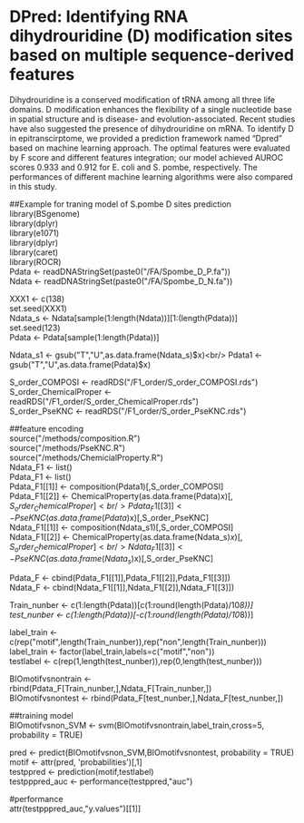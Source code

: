 # DPred: Identifying RNA dihydrouridine (D) modification sites based on multiple sequence-derived features 
Dihydrouridine is a conserved modification of tRNA among all three life domains. D modification enhances the flexibility of a single nucleotide base in spatial structure and is disease- and evolution-associated. Recent studies have also suggested the presence of dihydrouridine on mRNA. To identify D in epitranscirptome, we provided a prediction framework named “Dpred” based on machine learning approach. The optimal features were evaluated by F score and different features integration; our model achieved AUROC scores 0.933 and 0.912 for E. coli and S. pombe, respectively. The performances of different machine learning algorithms were also compared in this study. 

##Example for traning model of S.pombe D sites prediction<br/>
library(BSgenome)<br/>
library(dplyr)<br/>
library(e1071)<br/>
library(dplyr)<br/>
library(caret)<br/>
library(ROCR)<br/>
Pdata <- readDNAStringSet(paste0("/FA/Spombe_D_P.fa"))<br/>
Ndata <- readDNAStringSet(paste0("/FA/Spombe_D_N.fa"))<br/>

XXX1 <- c(138)<br/>
set.seed(XXX1)<br/>
Ndata_s <- Ndata[sample(1:length(Ndata))][1:(length(Pdata))]<br/>
set.seed(123)<br/>
Pdata <- Pdata[sample(1:length(Pdata))]<br/>

Ndata_s1 <- gsub("T","U",as.data.frame(Ndata_s)$x)<br/>
Pdata1 <- gsub("T","U",as.data.frame(Pdata)$x)<br/>

S_order_COMPOSI <- readRDS("/F1_order/S_order_COMPOSI.rds")<br/>
S_order_ChemicalProper <- readRDS("/F1_order/S_order_ChemicalProper.rds")<br/>
S_order_PseKNC <- readRDS("/F1_order/S_order_PseKNC.rds")<br/>

##feature encoding<br/>
source("/methods/composition.R")<br/>
source("/methods/PseKNC.R")<br/>
source("/methods/ChemicialProperty.R")<br/>
Ndata_F1 <- list()<br/>
Pdata_F1 <- list()<br/>
Pdata_F1[[1]] <- composition(Pdata1)[,S_order_COMPOSI]<br/>
Pdata_F1[[2]] <- ChemicalProperty(as.data.frame(Pdata)$x)[,S_order_ChemicalProper]<br/>
Pdata_F1[[3]] <- PseKNC(as.data.frame(Pdata)$x)[,S_order_PseKNC]<br/>
Ndata_F1[[1]] <- composition(Ndata_s1)[,S_order_COMPOSI]<br/>
Ndata_F1[[2]] <- ChemicalProperty(as.data.frame(Ndata_s)$x)[,S_order_ChemicalProper]<br/>
Ndata_F1[[3]] <- PseKNC(as.data.frame(Ndata_s)$x)[,S_order_PseKNC]<br/>


Pdata_F <- cbind(Pdata_F1[[1]],Pdata_F1[[2]],Pdata_F1[[3]])<br/>
Ndata_F <- cbind(Ndata_F1[[1]],Ndata_F1[[2]],Ndata_F1[[3]])<br/>

Train_nunber <- c(1:length(Pdata))[c(1:round(length(Pdata)/10*8))]<br/>
test_nunber <- c(1:length(Pdata))[-c(1:round(length(Pdata)/10*8))]<br/>


label_train <- c(rep("motif",length(Train_nunber)),rep("non",length(Train_nunber)))<br/>
label_train <- factor(label_train,labels=c("motif","non"))<br/>
testlabel <- c(rep(1,length(test_nunber)),rep(0,length(test_nunber)))<br/>

BIOmotifvsnontrain <- rbind(Pdata_F[Train_nunber,],Ndata_F[Train_nunber,])<br/>
BIOmotifvsnontest <- rbind(Pdata_F[test_nunber,],Ndata_F[test_nunber,])<br/>

##training model<br/>
BIOmotifvsnon_SVM <- svm(BIOmotifvsnontrain,label_train,cross=5, probability = TRUE)<br/>

pred <- predict(BIOmotifvsnon_SVM,BIOmotifvsnontest, probability = TRUE)<br/>
motif <- attr(pred, 'probabilities')[,1]<br/>
testppred <- prediction(motif,testlabel)<br/>
testpppred_auc <- performance(testppred,"auc")<br/>

#performance<br/>
attr(testpppred_auc,"y.values")[[1]]

